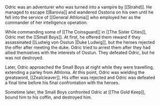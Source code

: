 Odric was an adventurer who was turned into a vampire by [[Strahd]]. He managed to escape [[Barovia]] and wandered Osstoria on his own until he fell into the service of [[General Athlonia]] who employed her as the commander of her intelligence operation. 

While commanding some of [[The Coinsguard]] in [[The Sister Cities]], Odric met the [[Small Boys]]. At first, he offered them reward if they assassinated [[Ludwig von Osstun |Duke Ludwig]], but the heroes rejected the offer after meeting the duke. Odric tried to arrest them after they had allied themselves with the interests of Osstun. They defeated Odric, but he was not destroyed. 

Later, Odric approached the Small Boys at night while they were travelling, extending a parley from Athlonia. At this point, Odric was wielding the greatsword, [[Zealcleaver]]. His offer was rejected and Odric was defeated a final time before his final confrontation with the heroes. 

Sometime later, the Small Boys confronted Odric at [[The Gold Keep]], bound him to his coffin, and destroyed him. 